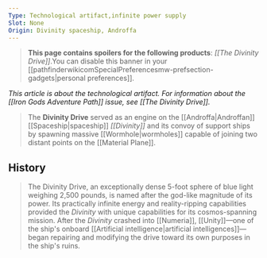 ```yaml
---
Type: Technological artifact,infinite power supply
Slot: None
Origin: Divinity spaceship, Androffa
---
```


> **This page contains spoilers for the following products**: *[[The Divinity Drive]]*.You can disable this banner in your [[pathfinderwikicomSpecialPreferencesmw-prefsection-gadgets|personal preferences]].


*This article is about the technological artifact. For information about the [[Iron Gods Adventure Path]] issue, see [[The Divinity Drive]].*
> The **Divinity Drive** served as an engine on the [[Androffa|Androffan]] [[Spaceship|spaceship]] *[[Divinity]]* and its convoy of support ships by spawning massive [[Wormhole|wormholes]] capable of joining two distant points on the [[Material Plane]].


## History

> The Divinity Drive, an exceptionally dense 5-foot sphere of blue light weighing 2,500 pounds, is named after the god-like magnitude of its power. Its practically infinite energy and reality-ripping capabilities provided the *Divinity* with unique capabilities for its cosmos-spanning mission.
> After the *Divinity* crashed into [[Numeria]], [[Unity]]—one of the ship's onboard [[Artificial intelligence|artificial intelligences]]—began repairing and modifying the drive toward its own purposes in the ship's ruins.







